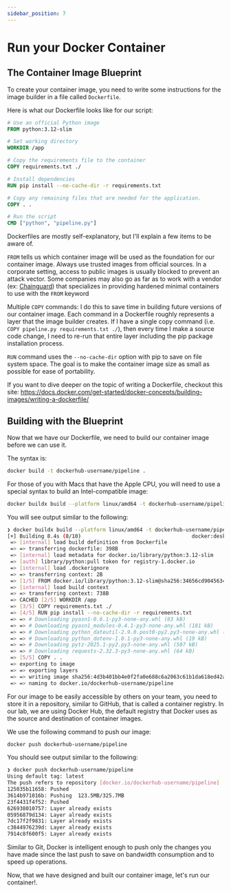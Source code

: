 ```yaml
---
sidebar_position: 7
---
```


# Run your Docker Container

## The Container Image Blueprint

To create your container image, you need to write some instructions for the image builder in a file called `Dockerfile`.

Here is what our Dockerfile looks like for our script:
```Dockerfile
# Use an official Python image
FROM python:3.12-slim

# Set working directory
WORKDIR /app

# Copy the requirements file to the container
COPY requirements.txt ./

# Install dependencies
RUN pip install --no-cache-dir -r requirements.txt

# Copy any remaining files that are needed for the application.
COPY . .

# Run the script
CMD ["python", "pipeline.py"]
```

Dockerfiles are mostly self-explanatory, but I'll explain a few items to be aware of.

`FROM` tells us which container image will be used as the foundation for our container image. Always use trusted images from official sources. In a corporate setting, access to public images is usually blocked to prevent an attack vector. Some companies may also go as far as to work with a vendor (ex: [Chainguard](www.chainguard.dev)) that specializes in providing hardened minimal containers to use with the `FROM` keyword

Multiple `COPY` commands: I do this to save time in building future versions of our container image. Each command in a Dockerfile roughly represents a layer that the image builder creates. If I have a single copy command (i.e. `COPY pipeline.py requirements.txt ./`), then every time I make a source code change, I need to re-run that entire layer including the pip package installation process.

`RUN` command uses the `--no-cache-dir` option with pip to save on file system space. The goal is to make the container image size as small as possible for ease of portability.

If you want to dive deeper on the topic of writing a Dockerfile, checkout this site: https://docs.docker.com/get-started/docker-concepts/building-images/writing-a-dockerfile/

## Building with the Blueprint

Now that we have our Dockerfile, we need to build our container image before we can use it.

The syntax is:

```bash
docker build -t dockerhub-username/pipeline .
```

For those of you with Macs that have the Apple CPU, you will need to use a special syntax to build an Intel-compatible image:

```bash
docker buildx build --platform linux/amd64 -t dockerhub-username/pipeline .
```

You will see output similar to the following:
```bash
❯ docker buildx build --platform linux/amd64 -t dockerhub-username/pipeline .
[+] Building 8.4s (8/10)                                    docker:desktop-linux
 => [internal] load build definition from Dockerfile                        0.0s
 => => transferring dockerfile: 398B                                        0.0s
 => [internal] load metadata for docker.io/library/python:3.12-slim         0.6s
 => [auth] library/python:pull token for registry-1.docker.io               0.0s
 => [internal] load .dockerignore                                           0.0s
 => => transferring context: 2B                                             0.0s
 => [1/5] FROM docker.io/library/python:3.12-slim@sha256:34656cd9045634904  0.0s
 => [internal] load build context                                           0.0s
 => => transferring context: 738B                                           0.0s
 => CACHED [2/5] WORKDIR /app                                               0.0s
 => [3/5] COPY requirements.txt ./                                          0.0s
 => [4/5] RUN pip install --no-cache-dir -r requirements.txt                7.8s
 => => # Downloading pyasn1-0.6.1-py3-none-any.whl (83 kB)
 => => # Downloading pyasn1_modules-0.4.1-py3-none-any.whl (181 kB)
 => => # Downloading python_dateutil-2.9.0.post0-py2.py3-none-any.whl (229 kB)
 => => # Downloading python_dotenv-1.0.1-py3-none-any.whl (19 kB)
 => => # Downloading pytz-2025.1-py2.py3-none-any.whl (507 kB)
 => => # Downloading requests-2.32.3-py3-none-any.whl (64 kB)
 => [5/5] COPY . .                                                          0.0s
 => exporting to image                                                      0.8s
 => => exporting layers                                                     0.8s
 => => writing image sha256:4d3b401bb4e0f2fa0e688c6a2063c61b1da618ed42a237  0.0s
 => => naming to docker.io/dockerhub-username/pipeline                         0.0s
```
For our image to be easily accessible by others on your team, you need to store it in a repository, similar to GitHub, that is called a container registry. In our lab, we are using Docker Hub, the default registry that Docker uses as the source and destination of container images.

We use the following command to push our image:
```bash
docker push dockerhub-username/pipeline
```

You should see output similar to the following:
```bash
❯ docker push dockerhub-username/pipeline
Using default tag: latest
The push refers to repository [docker.io/dockerhub-username/pipeline]
125035b11658: Pushed
3614b971016b: Pushing  123.5MB/325.7MB
23f4431f4f52: Pushed
626938010757: Layer already exists
05956879d134: Layer already exists
7dc17f2f9831: Layer already exists
c3844976239d: Layer already exists
7914c8f600f5: Layer already exists
```

Similar to Git, Docker is intelligent enough to push only the changes you have made since the last push to save on bandwidth consumption and to speed up operations.

Now, that we have designed and built our container image, let's run our container!.

